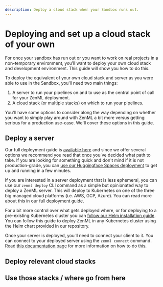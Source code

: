 ```yaml
---
description: Deploy a cloud stack when your Sandbox runs out.
---
```




# Deploying and set up a cloud stack of your own

For once your sandbox has run out or you want to work on real projects in a
non-temporary environment, you'll want to deploy your own cloud stack and
development environment. This guide will show you how to do this.

To deploy the equivalent of your own cloud stack and server as you were able to
use in the Sandbox, you'll need two main things:

1. A server to run your pipelines on and to use as the central point of call for your
   ZenML deployment.
2. A cloud stack (or multiple stacks) on which to run your pipelines.

You'll have some options to consider along the way depending on whether you want
to simply play around with ZenML a bit more versus getting serious for a
production use-case. We'll cover these options in this guide.

## Deploy a server

Our full deployment guide is [available
here](../../../platform-guide/set-up-your-mlops-platform/deploy-zenml/deploy-zenml.md)
and since we offer several options we recommend you read that once you've
decided what path to take. If you are looking for something quick and don't mind
if it is not production-grade, you can [use our Huggingface Spaces
deployment](../../../platform-guide/set-up-your-mlops-platform/deploy-zenml/deploy-using-huggingface-spaces.md)
to get up and running in a few minutes.

If you are interested in a server deployment that is less ephemeral, you can use
our `zenml deploy` CLI command as a simple but opinionated way to deploy a ZenML
server. This will deploy to Kubernetes on one of the three big managed cloud
platforms (i.e. AWS, GCP, Azure). You can read more about this in our [full
deployment
guide](../../../platform-guide/set-up-your-mlops-platform/deploy-zenml/deploy-with-zenml-cli.md).

For a bit more control over what gets deployed where, or for deploying to a
pre-existing Kubernetes cluster you can [follow our Helm installation
guide](../deploy-zenml/deploy-with-helm.md). You can follow this guide to deploy
ZenML in any Kubernetes cluster using the Helm chart provided in our repository.

Once your server is deployed, you'll need to connect your client to it. You can connect to your deployed server using the `zenml connect` command. Read
[this documentation
page](../../../user-guide/starter-guide/connect-to-a-deployed-zenml.md#connect-your-client-to-the-server)
for more information on how to do this.

## Deploy relevant cloud stacks

## Use those stacks / where go from here

